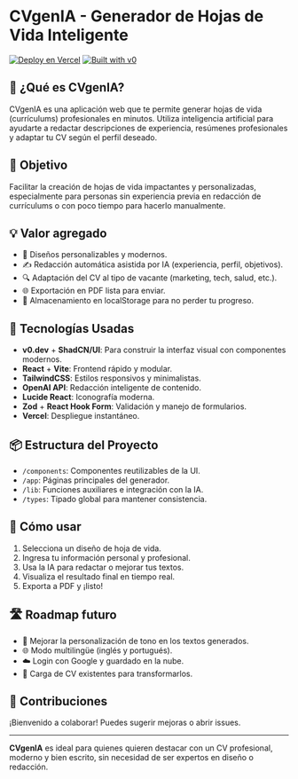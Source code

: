 
# CVgenIA - Generador de Hojas de Vida Inteligente

[![Deploy en Vercel](https://img.shields.io/badge/Deploy-Vercel-black?style=for-the-badge&logo=vercel)](https://vercel.com)
[![Built with v0](https://img.shields.io/badge/Built%20with-v0.dev-black?style=for-the-badge)](https://v0.dev)

## 🧠 ¿Qué es CVgenIA?

CVgenIA es una aplicación web que te permite generar hojas de vida (currículums) profesionales en minutos. Utiliza inteligencia artificial para ayudarte a redactar descripciones de experiencia, resúmenes profesionales y adaptar tu CV según el perfil deseado.

## 🎯 Objetivo

Facilitar la creación de hojas de vida impactantes y personalizadas, especialmente para personas sin experiencia previa en redacción de currículums o con poco tiempo para hacerlo manualmente.

## 💡 Valor agregado

- 🎨 Diseños personalizables y modernos.
- ✍️ Redacción automática asistida por IA (experiencia, perfil, objetivos).
- 🔍 Adaptación del CV al tipo de vacante (marketing, tech, salud, etc.).
- 🌐 Exportación en PDF lista para enviar.
- 💾 Almacenamiento en localStorage para no perder tu progreso.

## 🚀 Tecnologías Usadas

- **v0.dev** + **ShadCN/UI**: Para construir la interfaz visual con componentes modernos.
- **React** + **Vite**: Frontend rápido y modular.
- **TailwindCSS**: Estilos responsivos y minimalistas.
- **OpenAI API**: Redacción inteligente de contenido.
- **Lucide React**: Iconografía moderna.
- **Zod** + **React Hook Form**: Validación y manejo de formularios.
- **Vercel**: Despliegue instantáneo.

## 📦 Estructura del Proyecto

- `/components`: Componentes reutilizables de la UI.
- `/app`: Páginas principales del generador.
- `/lib`: Funciones auxiliares e integración con la IA.
- `/types`: Tipado global para mantener consistencia.

## 📄 Cómo usar

1. Selecciona un diseño de hoja de vida.
2. Ingresa tu información personal y profesional.
3. Usa la IA para redactar o mejorar tus textos.
4. Visualiza el resultado final en tiempo real.
5. Exporta a PDF y ¡listo!

## 🛣 Roadmap futuro

- 🧠 Mejorar la personalización de tono en los textos generados.
- 🌐 Modo multilingüe (inglés y portugués).
- ☁️ Login con Google y guardado en la nube.
- 📂 Carga de CV existentes para transformarlos.

## 🤝 Contribuciones

¡Bienvenido a colaborar! Puedes sugerir mejoras o abrir issues.

---

**CVgenIA** es ideal para quienes quieren destacar con un CV profesional, moderno y bien escrito, sin necesidad de ser expertos en diseño o redacción.
